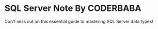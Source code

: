 # SQL Server Note By CODERBABA
 Don't miss out on this essential guide to mastering SQL Server data types! 
